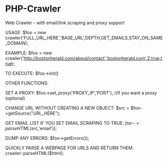 PHP-Crawler
===========

Web Crawler - with email/link scraping and proxy support


USAGE:
$foo = new crawler('FULL_URL_HERE','BASE_URL',DEPTH,GET_EMAILS,STAY_ON_SAME_DOMAIN);

EXAMPLE: 
$foo = new crawler('http://bostonherald.com/about/contact','bostonherald.com',2,true,true);

TO EXECUTE: 
$foo->init()

OTHER FUNCTIONS:

SET A PROXY: 
$foo->set_proxy('PROXY_IP','PORT'); //if you want a proxy (optional)

CHANGE URL WITHOUT CREATING A NEW OBJECT:
$src = $foo->getSource("URL_HERE");

GET EMAIL LIST IF YOU SET EMAIL SCRAPING TO TRUE:
$foo->parseHTML($src,'email'));

DUMP ANY ERRORS:
$foo->getErrors());

QUICKLY PARSE A WEBPAGE FOR URLS AND RETURN THEM:
crawler::parseHTML($html);
